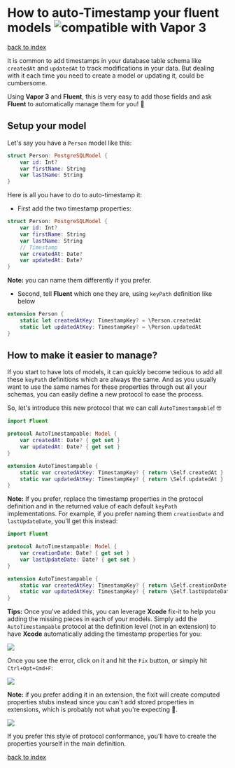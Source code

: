 # How to auto-Timestamp your fluent models ![][image-1]

[back to index][1]

It is common to add timestamps in your database table schema like `createdAt` and `updatedAt` to track modifications in your data. But dealing with it each time you need to create a model or updating it, could be cumbersome.

Using **Vapor 3** and **Fluent**, this is very easy to add those fields and ask **Fluent** to automatically manage them for you! 🎉

## Setup your model
Let's say you have a `Person` model like this:

```swift
struct Person: PostgreSQLModel {
	var id: Int?
	var firstName: String
	var lastName: String
}
```

Here is all you have to do to auto-timestamp it:

- First add the two timestamp properties:

```swift
struct Person: PostgreSQLModel {
	var id: Int?
	var firstName: String
	var lastName: String
	// Timestamp
	var createdAt: Date?
	var updatedAt: Date?
}
```

**Note:** you can name them differently if you prefer.

- Second, tell **Fluent** which one they are, using `keyPath` definition like below

```swift
extension Person {
	static let createdAtKey: TimestampKey? = \Person.createdAt
	static let updatedAtKey: TimestampKey? = \Person.updatedAt
}
```

## How to make it easier to manage?
If you start to have lots of models, it can quickly become tedious to add all these `keyPath` definitions which are always the same. And as you usually want to use the same names for these properties through out all your schemas, you can easily define a new protocol to ease the process.

So, let's introduce this new protocol that we can call `AutoTimestampable`! 🤓

```swift
import Fluent

protocol AutoTimestampable: Model {    
	var createdAt: Date? { get set }
	var updatedAt: Date? { get set }
}

extension AutoTimestampable {
	static var createdAtKey: TimestampKey? { return \Self.createdAt }
	static var updatedAtKey: TimestampKey? { return \Self.updatedAt }
}
```

**Note:** If you prefer, replace the timestamp properties in the protocol definition and in the returned value of each default `keyPath` implementations. For example, if you prefer naming them `creationDate` and `lastUpdateDate`, you'll get this instead:

```swift
import Fluent

protocol AutoTimestampable: Model {    
	var creationDate: Date? { get set }
	var lastUpdateDate: Date? { get set }
}

extension AutoTimestampable {
	static var createdAtKey: TimestampKey? { return \Self.creationDate }
	static var updatedAtKey: TimestampKey? { return \Self.lastUpdateDate }
}
```

**Tips:** Once you've added this, you can leverage **Xcode** fix-it to help you adding the missing pieces in each of your models. Simply add the `AutoTimestampable` protocol at the definition level (not in an extension) to have **Xcode** automatically adding the timestamp properties for you:

![][image-2]

Once you see the error, click on it and hit the `Fix` button, or simply hit `Ctrl+Opt+Cmd+F`:

![][image-3]

**Note:** if you prefer adding it in an extension, the fixit will create computed properties stubs instead since you can't add stored properties in extensions, which is probably not what you're expecting 🙈. 

![][image-4]

If you prefer this style of protocol conformance, you'll have to create the properties yourself in the main definition.

[back to index][2]

[1]:	../README.md
[2]:	../README.md

[image-1]:	img/vapor3_20.jpg "compatible with Vapor 3"
[image-2]:	img/Autotimestampable-fixit-error.png
[image-3]:	img/Autotimestampable-fixit-done.png
[image-4]:	img/Autotimestampable-fixit-extension.png